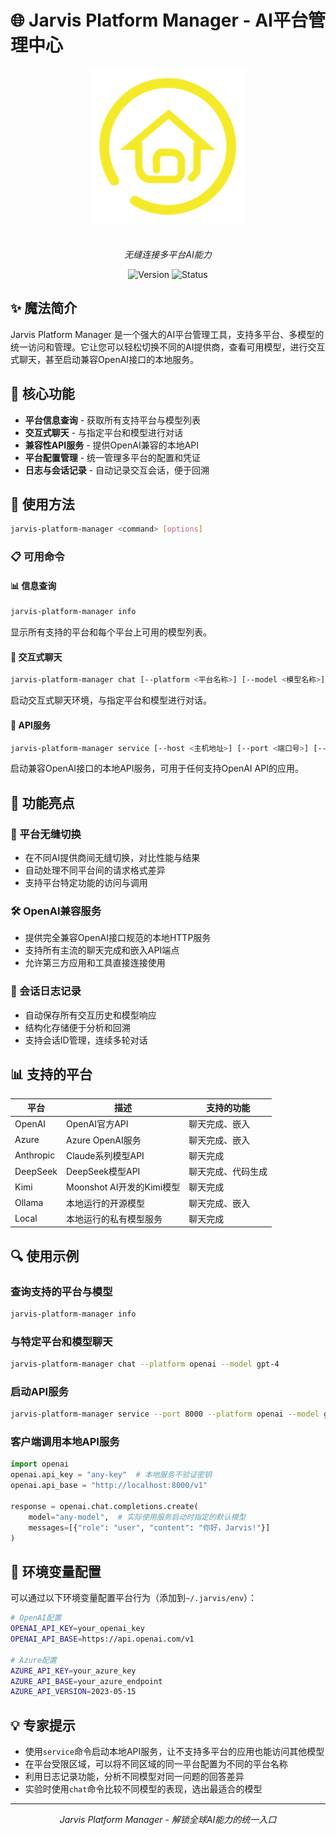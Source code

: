 # 🌐 Jarvis Platform Manager - AI平台管理中心

<div align="center">
  <img src="../images/jarvis-platform-manager.png" alt="Platform Manager" width="250" style="margin-bottom: 20px"/>
  
  *无缝连接多平台AI能力*
  
  ![Version](https://img.shields.io/badge/version-0.1.x-blue)
  ![Status](https://img.shields.io/badge/status-stable-green)
</div>

## ✨ 魔法简介
Jarvis Platform Manager 是一个强大的AI平台管理工具，支持多平台、多模型的统一访问和管理。它让您可以轻松切换不同的AI提供商，查看可用模型，进行交互式聊天，甚至启动兼容OpenAI接口的本地服务。

## 🚀 核心功能
- **平台信息查询** - 获取所有支持平台与模型列表
- **交互式聊天** - 与指定平台和模型进行对话
- **兼容性API服务** - 提供OpenAI兼容的本地API
- **平台配置管理** - 统一管理多平台的配置和凭证
- **日志与会话记录** - 自动记录交互会话，便于回溯

## 💫 使用方法
```bash
jarvis-platform-manager <command> [options]
```

### 📋 可用命令

#### 📊 信息查询
```bash
jarvis-platform-manager info
```
显示所有支持的平台和每个平台上可用的模型列表。

#### 💬 交互式聊天
```bash
jarvis-platform-manager chat [--platform <平台名称>] [--model <模型名称>]
```
启动交互式聊天环境，与指定平台和模型进行对话。

#### 🔌 API服务
```bash
jarvis-platform-manager service [--host <主机地址>] [--port <端口号>] [--platform <默认平台>] [--model <默认模型>]
```
启动兼容OpenAI接口的本地API服务，可用于任何支持OpenAI API的应用。

## 🌟 功能亮点

### 🔄 平台无缝切换
- 在不同AI提供商间无缝切换，对比性能与结果
- 自动处理不同平台间的请求格式差异
- 支持平台特定功能的访问与调用

### 🛠️ OpenAI兼容服务
- 提供完全兼容OpenAI接口规范的本地HTTP服务
- 支持所有主流的聊天完成和嵌入API端点
- 允许第三方应用和工具直接连接使用

### 📝 会话日志记录
- 自动保存所有交互历史和模型响应
- 结构化存储便于分析和回溯
- 支持会话ID管理，连续多轮对话

## 📊 支持的平台
| 平台 | 描述 | 支持的功能 |
|------|------|-----------|
| OpenAI | OpenAI官方API | 聊天完成、嵌入 |
| Azure | Azure OpenAI服务 | 聊天完成、嵌入 |
| Anthropic | Claude系列模型API | 聊天完成 |
| DeepSeek | DeepSeek模型API | 聊天完成、代码生成 |
| Kimi | Moonshot AI开发的Kimi模型 | 聊天完成 |
| Ollama | 本地运行的开源模型 | 聊天完成、嵌入 |
| Local | 本地运行的私有模型服务 | 聊天完成 |

## 🔍 使用示例

### 查询支持的平台与模型
```bash
jarvis-platform-manager info
```

### 与特定平台和模型聊天
```bash
jarvis-platform-manager chat --platform openai --model gpt-4
```

### 启动API服务
```bash
jarvis-platform-manager service --port 8000 --platform openai --model gpt-4
```

### 客户端调用本地API服务
```python
import openai
openai.api_key = "any-key"  # 本地服务不验证密钥
openai.api_base = "http://localhost:8000/v1"

response = openai.chat.completions.create(
    model="any-model",  # 实际使用服务启动时指定的默认模型
    messages=[{"role": "user", "content": "你好，Jarvis!"}]
)
```

## 🔧 环境变量配置
可以通过以下环境变量配置平台行为（添加到`~/.jarvis/env`）：
```bash
# OpenAI配置
OPENAI_API_KEY=your_openai_key
OPENAI_API_BASE=https://api.openai.com/v1

# Azure配置
AZURE_API_KEY=your_azure_key
AZURE_API_BASE=your_azure_endpoint
AZURE_API_VERSION=2023-05-15
```

## 💡 专家提示
- 使用`service`命令启动本地API服务，让不支持多平台的应用也能访问其他模型
- 在平台受限区域，可以将不同区域的同一平台配置为不同的平台名称
- 利用日志记录功能，分析不同模型对同一问题的回答差异
- 实验时使用`chat`命令比较不同模型的表现，选出最适合的模型

---

<div align="center">
  <p><i>Jarvis Platform Manager - 解锁全球AI能力的统一入口</i></p>
</div> 